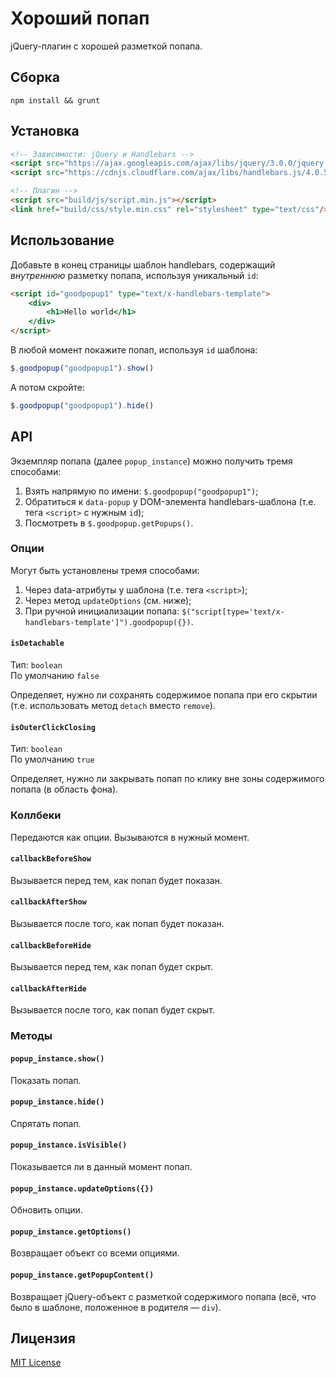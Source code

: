 # Хороший попап
jQuery-плагин с хорошей разметкой попапа.

## Сборка
`npm install && grunt`

## Установка
```html
<!-- Зависимости: jQuery и Handlebars -->
<script src="https://ajax.googleapis.com/ajax/libs/jquery/3.0.0/jquery.min.js"></script>
<script src="https://cdnjs.cloudflare.com/ajax/libs/handlebars.js/4.0.5/handlebars.min.js"></script>

<!-- Плагин -->
<script src="build/js/script.min.js"></script>
<link href="build/css/style.min.css" rel="stylesheet" type="text/css"/>
```

## Использование
Добавьте в конец страницы шаблон handlebars, содержащий *внутреннюю* разметку попапа, используя уникальный `id`:
```html
<script id="goodpopup1" type="text/x-handlebars-template">
    <div>
        <h1>Hello world</h1>
    </div>
</script>
```
В любой момент покажите попап, используя `id` шаблона:
```javascript
$.goodpopup("goodpopup1").show()
```
А потом скройте:
```javascript
$.goodpopup("goodpopup1").hide()
```

## API
Экземпляр попапа (далее `popup_instance`) можно получить тремя способами:

1. Взять напрямую по имени: `$.goodpopup("goodpopup1")`;
2. Обратиться к `data-popup` у DOM-элемента handlebars-шаблона (т.е. тега `<script>` с нужным `id`);
3. Посмотреть в `$.goodpopup.getPopups()`.

### Опции
Могут быть установлены тремя способами:

1. Через data-атрибуты у шаблона (т.е. тега `<script>`);
2. Через метод `updateOptions` (см. ниже);
3. При ручной инициализации попапа: `$("script[type='text/x-handlebars-template']").goodpopup({})`.

#### `isDetachable`
Тип: `boolean`  
По умолчанию `false`  

Определяет, нужно ли сохранять содержимое попапа при его скрытии (т.е. использовать метод `detach` вместо `remove`).

#### `isOuterClickClosing`
Тип: `boolean`  
По умолчанию `true`  

Определяет, нужно ли закрывать попап по клику вне зоны содержимого попапа (в область фона).


### Коллбеки
Передаются как опции. Вызываются в нужный момент.

#### `callbackBeforeShow`
Вызывается перед тем, как попап будет показан.

#### `callbackAfterShow`
Вызывается после того, как попап будет показан.

#### `callbackBeforeHide`
Вызывается перед тем, как попап будет скрыт.

#### `callbackAfterHide`
Вызывается после того, как попап будет скрыт.


### Методы
#### `popup_instance.show()`
Показать попап.

#### `popup_instance.hide()`
Спрятать попап.

#### `popup_instance.isVisible()`
Показывается ли в данный момент попап.

#### `popup_instance.updateOptions({})`
Обновить опции.

#### `popup_instance.getOptions()`
Возвращает объект со всеми опциями.

#### `popup_instance.getPopupContent()`
Возвращает jQuery-объект с разметкой содержимого попапа (всё, что было в шаблоне, положенное в родителя — `div`).


## Лицензия
[MIT License](LICENSE.md)
